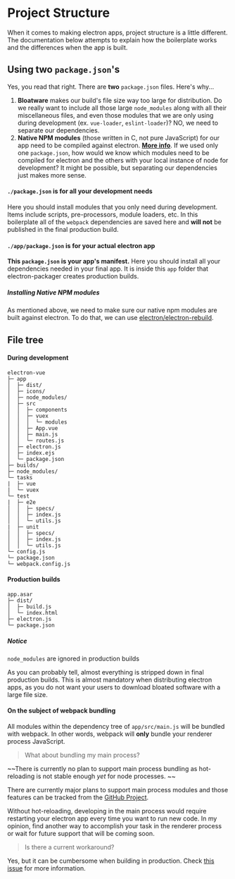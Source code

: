 # Project Structure

When it comes to making electron apps, project structure is a little different. The documentation below attempts to explain how the boilerplate works and the differences when the app is built.

## Using two `package.json`'s

Yes, you read that right. There are **two** `package.json` files. Here's why...  
  1. **Bloatware** makes our build's file size way too large for distribution. Do we really want to include all those large `node_modules` along with all their miscellaneous files, and even those  modules that we are only using during development \(ex. `vue-loader`, `eslint-loader`\)? NO, we need to separate our dependencies.  
  2. **Native NPM modules** \(those written in C, not pure JavaScript\) for our app need to be compiled against electron. [**More info**](http://electron.atom.io/docs/tutorial/using-native-node-modules/). If we used only one `package.json`, how would we know which modules need to be compiled for electron and the others with your local instance of node for development? It might be possible, but separating our dependencies just makes more sense.

#### `./package.json` is for all your development needs

Here you should install modules that you only need during development. Items include scripts, pre-processors, module loaders, etc. In this boilerplate all of the `webpack` dependencies are saved here and **will not** be published in the final production build.

#### `./app/package.json` is for your actual electron app

**This **`package.json`** is your app's manifest.** Here you should install all your dependencies needed in your final app. It is inside this `app` folder that electron-packager creates production builds.

##### Installing Native NPM modules

As mentioned above, we need to make sure our native npm modules are built against electron. To do that, we can use [electron/electron-rebuild](https://github.com/electron/electron-rebuild).

## File tree

#### During development

```
electron-vue
├─ app
│  ├─ dist/
│  ├─ icons/
│  ├─ node_modules/
│  ├─ src
│  │  ├─ components
│  │  ├─ vuex
│  │  │  └─ modules
│  │  ├─ App.vue
│  │  ├─ main.js
│  │  └─ routes.js
│  ├─ electron.js
│  ├─ index.ejs
│  └─ package.json
├─ builds/
├─ node_modules/
└─ tasks
|  ├─ vue
|  └─ vuex
└─ test
|  ├─ e2e
│  │  ├─ specs/
│  │  ├─ index.js
│  │  └─ utils.js
|  ├─ unit
│  │  ├─ specs/
│  │  ├─ index.js
│  │  └─ utils.js
└─ config.js
└─ package.json
└─ webpack.config.js
```

#### Production builds

```
app.asar
├─ dist/
│  ├─ build.js
│  └─ index.html
├─ electron.js
└─ package.json
```

##### Notice

`node_modules` are ignored in production builds

As you can probably tell, almost everything is stripped down in final production builds. This is almost mandatory when distributing electron apps, as you do not want your users to download bloated software with a large file size.

#### On the subject of webpack bundling

All modules within the dependency tree of `app/src/main.js` will be bundled with webpack. In other words, webpack will **only** bundle your renderer process JavaScript.

> What about bundling my main process?

~~There is currently no plan to support main process bundling as hot-reloading is not stable enough _yet_ for node processes. ~~

There are currently major plans to support main process modules and those features can be tracked from the [GitHub Project](https://github.com/SimulatedGREG/electron-vue/projects/2).

Without hot-reloading, developing in the main process would require restarting your electron app every time you want to run new code. In my opinion, find another way to accomplish your task in the renderer process or wait for future support that will be coming soon.

> Is there a current workaround?

Yes, but it can be cumbersome when building in production. Check [this issue](https://github.com/SimulatedGREG/electron-vue/issues/22) for more information.

